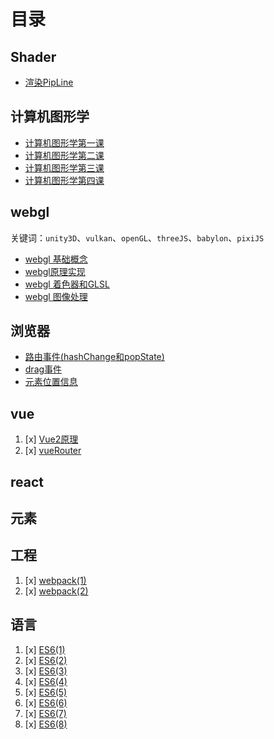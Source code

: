 # 目录
## Shader
- [渲染PipLine](./shader/a.md)
## 计算机图形学
+ [计算机图形学第一课](./CG/a.md)
+ [计算机图形学第二课](./CG/b.md)
+ [计算机图形学第三课](./CG/c.md)
+ [计算机图形学第四课](./CG/d.md)
## webgl
关键词：`unity3D`、`vulkan`、`openGL`、`threeJS`、`babylon`、`pixiJS`
+ [ webgl 基础概念](./webgl/A.md)
+ [webgl原理实现](./webgl/B.md)
+ [webgl 着色器和GLSL](./webgl/C.md)
+ [webgl 图像处理](./webgl/D.md)
## 浏览器
+ [路由事件(hashChange和popState)](Browser/popStataAndHashChange.md)
+ [drag事件](drag/drag.md)
+ [元素位置信息](position/position.md)
## vue
1. [x] [Vue2原理](Vue/vue2.md)
2. [x] [vueRouter](Vue/vue-router.md)
## react
## 元素
## 工程
1. [x] [webpack(1)](read_webpack/A_index.md)
2. [x] [webpack(2)](read_webpack/B_index.md)
## 语言
1. [x] [ES6(1)](read_typescript/A_typescript.md)
2. [x] [ES6(2)](read_typescript/B_Promise.md)
3. [x] [ES6(3)](read_typescript/C_Generators.md)
4. [x] [ES6(4)](read_typescript/D_Iterators.md)
5. [x] [ES6(5)](read_typescript/E_Async_Await.md)
6. [x] [ES6(6)](read_typescript/F_Project.md)
7. [x] [ES6(7)](read_typescript/G_类型系统.md)
8. [x] [ES6(8)](read_typescript/H_JS%20MigrationGuide.md)